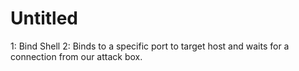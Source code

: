 # Untitled

1: Bind Shell
2: Binds to a specific port to target host and waits for a connection from our attack box.
